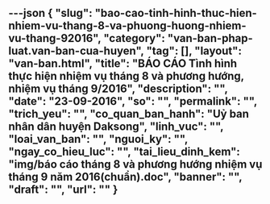 ---json
{
    "slug": "bao-cao-tinh-hinh-thuc-hien-nhiem-vu-thang-8-va-phuong-huong-nhiem-vu-thang-92016",
    "category": "van-ban-phap-luat.van-ban-cua-huyen",
    "tag": [],
    "layout": "van-ban.html",
    "title": "BÁO CÁO  Tình hình thực hiện nhiệm vụ tháng 8  và phương hướng, nhiệm vụ tháng 9/2016",
    "description": "",
    "date": "23-09-2016",
    "so": "",
    "permalink": "",
    "trich_yeu": "",
    "co_quan_ban_hanh": "Uỷ ban nhân dân huyện Daksong",
    "linh_vuc": "",
    "loai_van_ban": "",
    "nguoi_ky": "",
    "ngay_co_hieu_luc": "",
    "tai_lieu_dinh_kem": "img/báo cáo tháng 8 và phương hướng nhiệm vụ tháng 9 năm 2016(chuẩn).doc",
    "banner": "",
    "draft": "",
    "url": ""
}
---
